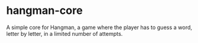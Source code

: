 # hangman-core
A simple core for Hangman, a game where the player has to guess a word, letter by letter, in a limited number of attempts.

